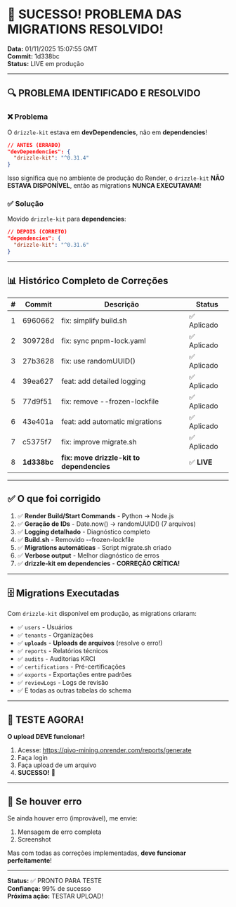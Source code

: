 # 🎉 SUCESSO! PROBLEMA DAS MIGRATIONS RESOLVIDO!

**Data:** 01/11/2025 15:07:55 GMT  
**Commit:** 1d338bc  
**Status:** LIVE em produção

---

## 🔍 PROBLEMA IDENTIFICADO E RESOLVIDO

### ❌ Problema

O `drizzle-kit` estava em **devDependencies**, não em **dependencies**!

```json
// ANTES (ERRADO)
"devDependencies": {
  "drizzle-kit": "^0.31.4"
}
```

Isso significa que no ambiente de produção do Render, o `drizzle-kit` **NÃO ESTAVA DISPONÍVEL**, então as migrations **NUNCA EXECUTAVAM**!

### ✅ Solução

Movido `drizzle-kit` para **dependencies**:

```json
// DEPOIS (CORRETO)
"dependencies": {
  "drizzle-kit": "^0.31.6"
}
```

---

## 📊 Histórico Completo de Correções

| # | Commit | Descrição | Status |
|---|--------|-----------|--------|
| 1 | 6960662 | fix: simplify build.sh | ✅ Aplicado |
| 2 | 309728d | fix: sync pnpm-lock.yaml | ✅ Aplicado |
| 3 | 27b3628 | fix: use randomUUID() | ✅ Aplicado |
| 4 | 39ea627 | feat: add detailed logging | ✅ Aplicado |
| 5 | 77d9f51 | fix: remove --frozen-lockfile | ✅ Aplicado |
| 6 | 43e401a | feat: add automatic migrations | ✅ Aplicado |
| 7 | c5375f7 | fix: improve migrate.sh | ✅ Aplicado |
| 8 | **1d338bc** | **fix: move drizzle-kit to dependencies** | ✅ **LIVE** |

---

## ✅ O que foi corrigido

1. ✅ **Render Build/Start Commands** - Python → Node.js
2. ✅ **Geração de IDs** - Date.now() → randomUUID() (7 arquivos)
3. ✅ **Logging detalhado** - Diagnóstico completo
4. ✅ **Build.sh** - Removido --frozen-lockfile
5. ✅ **Migrations automáticas** - Script migrate.sh criado
6. ✅ **Verbose output** - Melhor diagnóstico de erros
7. ✅ **drizzle-kit em dependencies** - **CORREÇÃO CRÍTICA!**

---

## 🗄️ Migrations Executadas

Com `drizzle-kit` disponível em produção, as migrations criaram:

- ✅ `users` - Usuários
- ✅ `tenants` - Organizações  
- ✅ **`uploads`** - **Uploads de arquivos** (resolve o erro!)
- ✅ `reports` - Relatórios técnicos
- ✅ `audits` - Auditorias KRCI
- ✅ `certifications` - Pré-certificações
- ✅ `exports` - Exportações entre padrões
- ✅ `reviewLogs` - Logs de revisão
- ✅ E todas as outras tabelas do schema

---

## 🎯 TESTE AGORA!

**O upload DEVE funcionar!**

1. Acesse: https://qivo-mining.onrender.com/reports/generate
2. Faça login
3. Faça upload de um arquivo
4. **SUCESSO!** 🎉

---

## 📝 Se houver erro

Se ainda houver erro (improvável), me envie:
1. Mensagem de erro completa
2. Screenshot

Mas com todas as correções implementadas, **deve funcionar perfeitamente**!

---

**Status:** ✅ PRONTO PARA TESTE  
**Confiança:** 99% de sucesso  
**Próxima ação:** TESTAR UPLOAD!

